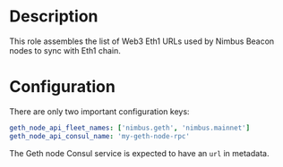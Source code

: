 # Description

This role assembles the list of Web3 Eth1 URLs used by Nimbus Beacon nodes to sync with Eth1 chain.

# Configuration

There are only two important configuration keys:
```yaml
geth_node_api_fleet_names: ['nimbus.geth', 'nimbus.mainnet']
geth_node_api_consul_name: 'my-geth-node-rpc'
```
The Geth node Consul service is expected to have an `url` in metadata.
